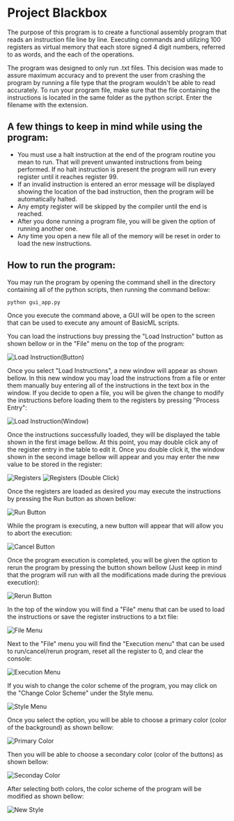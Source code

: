 # Project Blackbox

The purpose of this program is to create a functional assembly program that reads an instruction file
line by line. Executing commands and utilizing 100 registers as virtual memory that each store signed 
4 digit numbers, referred to as words, and the each of the operations.

The program was designed to only run .txt files. This decision was made to assure maximum accuracy
and to prevent the user from crashing the program by running a file type that the program wouldn't
be able to read accurately. To run your program file, make sure that the file containing the instructions
is located in the same folder as the python script. Enter the filename with the extension.

## A few things to keep in mind while using the program:
- You must use a halt instruction at the end of the program routine you mean to run. That will prevent
unwanted instructions from being performed. If no halt instruction is present the program will run 
every register until it reaches register 99.
- If an invalid instruction is entered an error message will be displayed showing the location of the
bad instruction, then the program will be automatically halted.
- Any empty register will be skipped by the compiler until the end is reached.
- After you done running a program file, you will be given the option of running another one.
- Any time you open a new file all of the memory will be reset in order to load the new instructions.

## How to run the program:

You may run the program by opening the command shell in the directory containing all of the python scripts, 
then running the command bellow:

```shell
python gui_app.py
```
Once you execute the command above, a GUI will be open to the screen that can be used to execute any amount
of BasicML scripts.

You can load the instructions buy pressing the "Load Instruction" button as shown bellow or in the "File" menu on the top of the program:

![Load Instruction(Button)](https://github.com/bransonpetty/project-blackbox/blob/develop/readme%20images/Load%20Instructions%20(Button)%20v2.png)

Once you select "Load Instructions", a new window will appear as shown bellow. In this new window you may load the instructions from a file or enter them manually buy entering all of the instructions in the text box in the window. If you decide to open a file, you will be given the change to modify the instructions before loading them to the registers by pressing "Process Entry":

![Load Instruction(Window)](https://raw.githubusercontent.com/bransonpetty/project-blackbox/develop/readme%20images/Load%20Instructions%20(Window)%20v2.png)

Once the instructions successfully loaded, they will be displayed the table shown in the first image bellow. At this point, you may double click any of the register entry in the table to edit it. Once you double click it, the window shown in the second image bellow will appear and you may enter the new value to be stored in the register:

![Registers](https://raw.githubusercontent.com/bransonpetty/project-blackbox/develop/readme%20images/Registers%20v2.png)
![Registers (Double Click)](https://raw.githubusercontent.com/bransonpetty/project-blackbox/develop/readme%20images/Edit%20Register%20v2.png)

Once the registers are loaded as desired you may execute the instructions by pressing the Run button as shown bellow:

![Run Button](https://raw.githubusercontent.com/bransonpetty/project-blackbox/develop/readme%20images/Run%20(Button)%20v2.png)

While the program is executing, a new button will appear that will allow you to abort the execution:

![Cancel Button](https://raw.githubusercontent.com/bransonpetty/project-blackbox/develop/readme%20images/Cancel%20(Button)%20v2.png)

Once the program execution is completed, you will be given the option to rerun the program by pressing the button shown bellow (Just keep in mind that the program will run with all the modifications made during the previous execution):

![Rerun Button](https://raw.githubusercontent.com/bransonpetty/project-blackbox/develop/readme%20images/Rerun%20(Button)%20v2.png)

In the top of the window you will find a "File" menu that can be used to load the instructions or save the register instructions to a txt file:

![File Menu](https://github.com/bransonpetty/project-blackbox/blob/develop/readme%20images/File%20(Menu)%20v2.png)

Next to the "File" menu you will find the "Execution menu" that can be used to run/cancel/rerun program, reset all the register to 0, and clear the console:

![Execution Menu](https://raw.githubusercontent.com/bransonpetty/project-blackbox/develop/readme%20images/Execute%20(Menu)%20v2.png)

If you wish to change the color scheme of the program, you may click on the "Change Color Scheme" under the Style menu. 

![Style Menu](https://raw.githubusercontent.com/bransonpetty/project-blackbox/develop/readme%20images/Style%20(Menu).png)

Once you select the option, you will be able to choose a primary color (color of the background) as shown bellow:

![Primary Color](https://raw.githubusercontent.com/bransonpetty/project-blackbox/develop/readme%20images/Style%20(Primary).png)

Then you will be able to choose a secondary color (color of the buttons) as shown bellow:

![Seconday Color](https://raw.githubusercontent.com/bransonpetty/project-blackbox/develop/readme%20images/Style%20(Secondary).png)

After selecting both colors, the color scheme of the program will be modified as shown bellow:

![New Style](https://raw.githubusercontent.com/bransonpetty/project-blackbox/develop/readme%20images/Style%20result.png)
